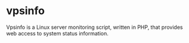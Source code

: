 # vpsinfo
Vpsinfo is a Linux server monitoring script, written in PHP, that provides web access to system status information.
